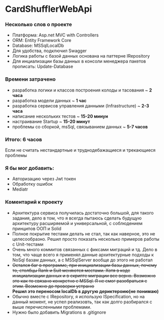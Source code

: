 # CardShufflerWebApi
### Несколько слов о проекте
* Платформа: Asp.net MVC with Controllers
* ORM: Entity Framework Core
* Database: MSSqlLocalDb
* Для удобства, подключил Swagger
* Логика работы с базой данных основана на паттерне IRepository
* Для инциализации базы данных в консоли менеджера пакетов прописать: Update-Database

### Времени затрачено
* разработка логики и классов построения колоды и тасования ~ **2 часа**
* разработка модели данных ~ **1 час**
* разработка сервисов управления данными (Infrastructure) ~ **2-3 часа**
* написание нескольких тестов ~ **15-20 минуи**
* настраивание Startup ~ **15-20 минут**
* проблемы со сборкой, msSql, связыванием данных ~ **5-7 часов**
### Итого: **6 часов**  
Если не считать нестандартные и труднодебажащиеся и трекающиеся проблемы

### Я бы мог добавить:
* Авторизацию через Jwt токен
* Обработку ошибок
* Mediatr


### Коментарий к проекту
* Архитектура сервиса получилась достаточно большой, для такого задания, дело в том, что я всегда пытаюсь сделать будущую архитектуру расширяемой и универсальной,
с соблюдением принципов ООП и Solid
* Полное покрытие тестами делать не стал, так как наверное, это не целесообразно. Решил просто показать несколько примеров работы с Unit-тестами
* Очень много коммитов связанных с фиксами миграций и тд. Дело в том, что чаще всего я применял данные архитектурные подходы к NoSql базам данных, а с MSSqlServer 
вообще до этого не работал
* ~~Остался баг в программе, при инициализации базы данных, почему то, столбцы Rank и Suit меняются местами. Хотя в коде инициализации данных и в скрипте 
миграции все верно. Возможно это как то связано конкретно с MSSql. Я не смог разобраться с этим. Возможно до проверки устраню~~  
**Решил это переносом localDb в другую дериктероию(не понимаю)**
* Обычно вместе с IRepository, я использую ISpecification, но на данный момент, не успел реализовть, так как долго разбирался с выше перечисленными проблемами.
* Нужно было добавить Migrations в .gitignore
